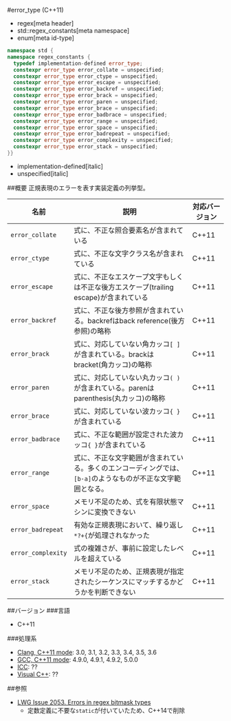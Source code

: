#error_type (C++11)
* regex[meta header]
* std::regex_constants[meta namespace]
* enum[meta id-type]

```cpp
namespace std {
namespace regex_constants {
  typedef implementation-defined error_type;
  constexpr error_type error_collate = unspecified;
  constexpr error_type error_ctype = unspecified;
  constexpr error_type error_escape = unspecified;
  constexpr error_type error_backref = unspecified;
  constexpr error_type error_brack = unspecified;
  constexpr error_type error_paren = unspecified;
  constexpr error_type error_brace = unspecified;
  constexpr error_type error_badbrace = unspecified;
  constexpr error_type error_range = unspecified;
  constexpr error_type error_space = unspecified;
  constexpr error_type error_badrepeat = unspecified;
  constexpr error_type error_complexity = unspecified;
  constexpr error_type error_stack = unspecified;
}}
```
* implementation-defined[italic]
* unspecified[italic]

##概要
正規表現のエラーを表す実装定義の列挙型。


| 名前 | 説明 | 対応バージョン |
|------|------|----------------|
| `error_collate` | 式に、不正な照合要素名が含まれている | C++11 |
| `error_ctype`   | 式に、不正な文字クラス名が含まれている | C++11 |
| `error_escape`  | 式に、不正なエスケープ文字もしくは不正な後方エスケープ(trailing escape)が含まれている | C++11 |
| `error_backref` | 式に、不正な後方参照が含まれている。backrefはback reference(後方参照)の略称 | C++11 |
| `error_brack`   | 式に、対応していない角カッコ`[ ]`が含まれている。brackはbracket(角カッコ)の略称 | C++11 |
| `error_paren`   | 式に、対応していない丸カッコ`( )`が含まれている。parenはparenthesis(丸カッコ)の略称 | C++11 |
| `error_brace`   | 式に、対応していない波カッコ`{ }`が含まれている | C++11 |
| `error_badbrace` | 式に、不正な範囲が設定された波カッコ`{ }`が含まれている | C++11 |
| `error_range` | 式に、不正な文字範囲が含まれている。多くのエンコーディングでは、`[b-a]`のようなものが不正な文字範囲となる。 | C++11 |
| `error_space` | メモリ不足のため、式を有限状態マシンに変換できない | C++11 |
| `error_badrepeat` | 有効な正規表現において、繰り返し`*?+{`が処理されなかった | C++11 |
| `error_complexity` | 式の複雑さが、事前に設定したレベルを超えている | C++11 |
| `error_stack` | メモリ不足のため、正規表現が指定されたシーケンスにマッチするかどうかを判断できない | C++11 |


##バージョン
###言語
- C++11

###処理系
- [Clang, C++11 mode](/implementation.md#clang): 3.0, 3.1, 3.2, 3.3, 3.4, 3.5, 3.6
- [GCC, C++11 mode](/implementation.md#gcc): 4.9.0, 4.9.1, 4.9.2, 5.0.0
- [ICC](/implementation.md#icc): ??
- [Visual C++](/implementation.md#visual_cpp): ??


##参照
- [LWG Issue 2053. Errors in regex bitmask types](http://www.open-std.org/jtc1/sc22/wg21/docs/lwg-defects.html#2053)
    - 定数定義に不要な`static`が付いていたため、C++14で削除

